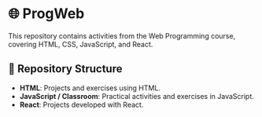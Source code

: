 # 🌐 ProgWeb

This repository contains activities from the Web Programming course, covering HTML, CSS, JavaScript, and React.

## 📂 Repository Structure

- **HTML**: Projects and exercises using HTML.  
- **JavaScript / Classroom**: Practical activities and exercises in JavaScript.  
- **React**: Projects developed with React.
  
